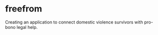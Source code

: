# freefrom

Creating an application to connect domestic violence survivors with pro-bono legal help.


